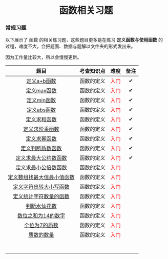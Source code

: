 <h1 style="text-align: center;">函数相关习题</h1>

### 常规习题

以下展示了 函数 的相关练习题，这些题目更多是在练习 **定义函数与使用函数** 的过程，难度不大，会把题面、数据与题解以文件夹的形式发出来。

因为工作量比较大，所以会慢慢更新。

|                             题目                             | 考查知识点 |                 难度                  | 备注 |
| :----------------------------------------------------------: | :--------: | :-----------------------------------: | :--: |
|             [定义a+b函数](problems/定义a+b函数/)             | 函数的定义 | <span style="color: red;">入门</span> |  ✔   |
|             [定义max函数](problems/定义max函数/)             | 函数的定义 | <span style="color: red;">入门</span> |  ✔   |
|             [定义min函数](problems/定义min函数/)             | 函数的定义 | <span style="color: red;">入门</span> |  ✔   |
|             [定义abs函数](problems/定义abs函数/)             | 函数的定义 | <span style="color: red;">入门</span> |  ✔   |
|            [定义求和函数](problems/定义求和函数/)            | 函数的定义 | <span style="color: red;">入门</span> |  ✔   |
|          [定义求阶乘函数](problems/定义求阶乘函数/)          | 函数的定义 | <span style="color: red;">入门</span> |  ✔   |
|            [定义求幂函数](problems/定义求幂函数/)            | 函数的定义 | <span style="color: red;">入门</span> |  ✔   |
|        [定义判断质数函数](problems/定义判断质数函数/)        | 函数的定义 | <span style="color: red;">入门</span> |  ✔   |
|    [定义求最大公约数函数](problems/定义求最大公约数函数/)    | 函数的定义 | <span style="color: red;">入门</span> |  ✔   |
|    [定义求最小公倍数函数](problems/定义求最小公倍数函数/)    | 函数的定义 | <span style="color: red;">入门</span> |      |
| [定义数组找最大值最小值函数](problems/定义数组找最大值最小值函数/) | 函数的定义 | <span style="color: red;">入门</span> |      |
|  [定义字符串转大小写函数](problems/定义字符串转大小写函数/)  | 函数的定义 | <span style="color: red;">入门</span> |      |
|  [定义统计字符数量的函数](problems/定义统计字符数量的函数/)  | 函数的定义 | <span style="color: red;">入门</span> |      |
|            [判断水仙花数](problems/判断水仙花数/)            | 函数的定义 | <span style="color: red;">入门</span> |      |
|      [数位之和为14的数字](problems/数位之和为14的数字/)      | 函数的定义 | <span style="color: red;">入门</span> |      |
|           [个位为7的质数](problems/个位为7的质数/)           | 函数的定义 | <span style="color: red;">入门</span> |      |
|              [质数的数量](problems/质数的数量/)              | 函数的定义 | <span style="color: red;">入门</span> |      |
|                                                              |            |                                       |      |
|                                                              |            |                                       |      |
|                                                              |            |                                       |      |
|                                                              |            |                                       |      |
|                                                              |            |                                       |      |
|                                                              |            |                                       |      |
|                                                              |            |                                       |      |

